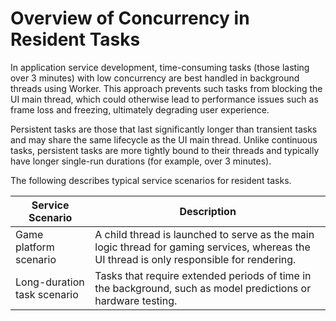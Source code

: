 # Overview of Concurrency in Resident Tasks
<!--Kit: ArkTS-->
<!--Subsystem: CommonLibrary-->
<!--Owner: @lijiamin2025-->
<!--Designer: @weng-changcheng-->
<!--Tester: @kirl75; @zsw_zhushiwei-->
<!--Adviser: @ge-yafang-->

In application service development, time-consuming tasks (those lasting over 3 minutes) with low concurrency are best handled in background threads using Worker. This approach prevents such tasks from blocking the UI main thread, which could otherwise lead to performance issues such as frame loss and freezing, ultimately degrading user experience.

Persistent tasks are those that last significantly longer than transient tasks and may share the same lifecycle as the UI main thread. Unlike continuous tasks, persistent tasks are more tightly bound to their threads and typically have longer single-run durations (for example, over 3 minutes).

The following describes typical service scenarios for resident tasks.

| Service Scenario| Description|
| -------- | -------- |
| Game platform scenario| A child thread is launched to serve as the main logic thread for gaming services, whereas the UI thread is only responsible for rendering.|
| Long-duration task scenario| Tasks that require extended periods of time in the background, such as model predictions or hardware testing.|
